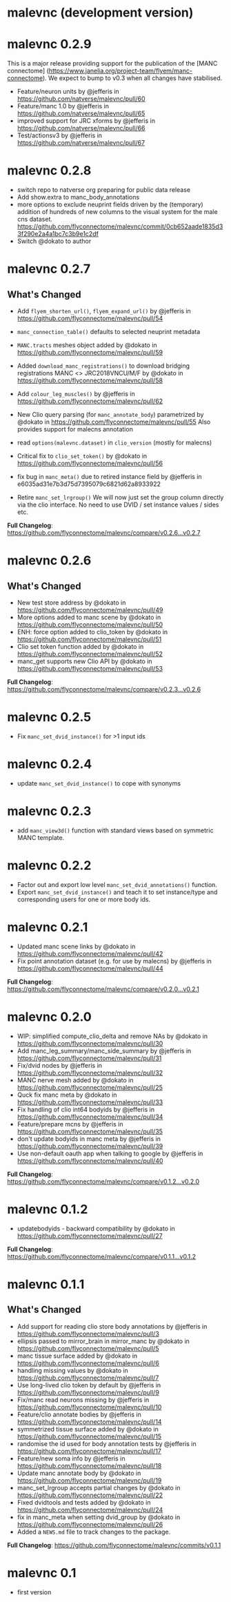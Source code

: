 # malevnc (development version)

# malevnc 0.2.9
This is a major release providing support for the publication of the [MANC connectome]
(https://www.janelia.org/project-team/flyem/manc-connectome). We expect to bump
to v0.3 when all changes have stabilised.

* Feature/neuron units by @jefferis in https://github.com/natverse/malevnc/pull/60
* Feature/manc 1.0 by @jefferis in https://github.com/natverse/malevnc/pull/65
* improved support for JRC xforms by @jefferis in https://github.com/natverse/malevnc/pull/66
* Test/actionsv3 by @jefferis in https://github.com/natverse/malevnc/pull/67

# malevnc 0.2.8

* switch repo to natverse org preparing for public data release
* Add show.extra to manc_body_annotations 
* more options to exclude neuprint fields driven by the (temporary) addition of hundreds of new columns to the visual system for the male cns dataset. https://github.com/flyconnectome/malevnc/commit/0cb652aade1835d33f290e2a4a1bc7c3b9e1c2df
* Switch @dokato to author

# malevnc 0.2.7

## What's Changed
* Add `flyem_shorten_url()`, `flyem_expand_url()` by @jefferis in https://github.com/flyconnectome/malevnc/pull/54
* `manc_connection_table()` defaults to selected neuprint metadata
* `MANC.tracts` meshes object added by @dokato in https://github.com/flyconnectome/malevnc/pull/59
* Added `download_manc_registrations()` to download bridging registrations
  MANC <> JRC2018VNCU/M/F by @dokato in https://github.com/flyconnectome/malevnc/pull/58
* Add `colour_leg_muscles()` by @jefferis in https://github.com/flyconnectome/malevnc/pull/62

* New Clio query parsing (for `manc_annotate_body`) parametrized by @dokato in https://github.com/flyconnectome/malevnc/pull/55
  Also provides support for malecns annotation
* read `options(malevnc.dataset)` in `clio_version` (mostly for malecns)
* Critical fix to `clio_set_token()` by @dokato in https://github.com/flyconnectome/malevnc/pull/56
* fix bug in `manc_meta()` due to retired instance field by @jefferis in e6035ad31e7b3d75d7395079c6821d62a8933922
* Retire `manc_set_lrgroup()` We will now just set the group column directly
  via the clio interface. No need to use DVID / set instance values / sides etc.


**Full Changelog**: https://github.com/flyconnectome/malevnc/compare/v0.2.6...v0.2.7

# malevnc 0.2.6
## What's Changed
* New test store address by @dokato in https://github.com/flyconnectome/malevnc/pull/49
* More options added to manc scene by @dokato in https://github.com/flyconnectome/malevnc/pull/50
* ENH: force option added to clio_token by @dokato in https://github.com/flyconnectome/malevnc/pull/51
* Clio set token function added by @dokato in https://github.com/flyconnectome/malevnc/pull/52
* manc_get supports new Clio API by @dokato in https://github.com/flyconnectome/malevnc/pull/53

**Full Changelog**: https://github.com/flyconnectome/malevnc/compare/v0.2.3...v0.2.6
# malevnc 0.2.5

* Fix `manc_set_dvid_instance()` for >1 input ids

# malevnc 0.2.4

* update `manc_set_dvid_instance()` to cope with synonyms

# malevnc 0.2.3

* add `manc_view3d()` function with standard views based on symmetric MANC
  template.

# malevnc 0.2.2

* Factor out and export low level `manc_set_dvid_annotations()` function.
* Export `manc_set_dvid_instance()` and teach it to set instance/type and corresponding users for one or more body ids.


# malevnc 0.2.1
* Updated manc scene links by @dokato in https://github.com/flyconnectome/malevnc/pull/42
* Fix point annotation dataset (e.g. for use by malecns) by @jefferis in https://github.com/flyconnectome/malevnc/pull/44 


**Full Changelog**: https://github.com/flyconnectome/malevnc/compare/v0.2.0...v0.2.1

# malevnc 0.2.0

* WIP: simplified compute_clio_delta and remove NAs by @dokato in https://github.com/flyconnectome/malevnc/pull/30
* Add manc_leg_summary/manc_side_summary by @jefferis in https://github.com/flyconnectome/malevnc/pull/31
* Fix/dvid nodes by @jefferis in https://github.com/flyconnectome/malevnc/pull/32
* MANC nerve mesh added  by @dokato in https://github.com/flyconnectome/malevnc/pull/25
* Quck fix manc meta by @dokato in https://github.com/flyconnectome/malevnc/pull/33
* Fix handling of clio int64 bodyids by @jefferis in https://github.com/flyconnectome/malevnc/pull/34
* Feature/prepare mcns by @jefferis in https://github.com/flyconnectome/malevnc/pull/35
* don't update bodyids in manc meta by @jefferis in https://github.com/flyconnectome/malevnc/pull/39
* Use non-default oauth app when talking to google by @jefferis in https://github.com/flyconnectome/malevnc/pull/40


**Full Changelog**: https://github.com/flyconnectome/malevnc/compare/v0.1.2...v0.2.0

# malevnc 0.1.2
* updatebodyids - backward compatibility by @dokato in https://github.com/flyconnectome/malevnc/pull/27

**Full Changelog**: https://github.com/flyconnectome/malevnc/compare/v0.1.1...v0.1.2

# malevnc 0.1.1

## What's Changed
* Add support for reading clio store body annotations  by @jefferis in https://github.com/flyconnectome/malevnc/pull/3
* ellipsis passed to mirror_brain in mirror_manc by @dokato in https://github.com/flyconnectome/malevnc/pull/5
* manc tissue surface added by @dokato in https://github.com/flyconnectome/malevnc/pull/6
* handling missing values by @dokato in https://github.com/flyconnectome/malevnc/pull/7
* Use long-lived clio token by default by @jefferis in https://github.com/flyconnectome/malevnc/pull/9
* Fix/manc read neurons missing by @jefferis in https://github.com/flyconnectome/malevnc/pull/10
* Feature/clio annotate bodies by @jefferis in https://github.com/flyconnectome/malevnc/pull/14
* symmetrized tissue surface added by @dokato in https://github.com/flyconnectome/malevnc/pull/15
* randomise the id used for body annotation tests by @jefferis in https://github.com/flyconnectome/malevnc/pull/17
* Feature/new soma info by @jefferis in https://github.com/flyconnectome/malevnc/pull/18
* Update manc annotate body by @dokato in https://github.com/flyconnectome/malevnc/pull/19
* manc_set_lrgroup accepts partial changes by @dokato in https://github.com/flyconnectome/malevnc/pull/22
* Fixed dvidtools and tests added by @dokato in https://github.com/flyconnectome/malevnc/pull/24
* fix in manc_meta when setting dvid_group by @dokato in https://github.com/flyconnectome/malevnc/pull/26
* Added a `NEWS.md` file to track changes to the package.


**Full Changelog**: https://github.com/flyconnectome/malevnc/commits/v0.1.1

# malevnc 0.1

* first version
